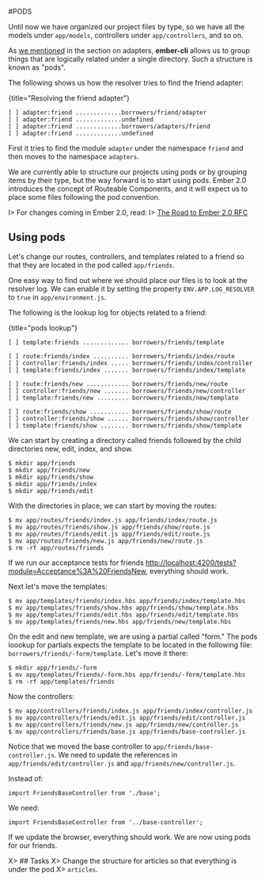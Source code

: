 #PODS

Until now we have organized our project files by type, so we have all the models under
`app/models`, controllers under `app/controllers`, and so on.

As [we mentioned](#pods-adapter) in the section on
adapters, **ember-cli** allows us to group things that are logically
related under a single directory. Such a structure is known as "pods".

The following shows us how the resolver tries to find the friend
adapter:

{title="Resolving the friend adapter"}
~~~~~~~~
[ ] adapter:friend .............borrowers/friend/adapter
[ ] adapter:friend .............undefined
[ ] adapter:friend .............borrowers/adapters/friend
[ ] adapter:friend .............undefined
~~~~~~~~

First it tries to find the module `adapter` under the namespace
`friend` and then moves to the namespace `adapters`.

We are currently able to structure our projects using pods or by
grouping items by their type, but the way forward is to start using
pods. Ember 2.0 introduces the concept of Routeable Components, and it
will expect us to place some files following the pod convention.

I> For changes coming in Ember 2.0, read:
I> [The Road to Ember 2.0 RFC](https://github.com/emberjs/rfcs/pull/15)

## Using pods

Let's change our routes, controllers, and templates related to a
friend so that they are located in the pod called `app/friends`.

One easy way to find out where we should place our files is to look at the
resolver log. We can enable it by setting the property
`ENV.APP.LOG_RESOLVER` to `true` in `app/environment.js`.

The following is the lookup log for objects related to a friend:

{title="pods lookup"}
~~~~~~~~
[ ] template:friends ............. borrowers/friends/template

[ ] route:friends/index .......... borrowers/friends/index/route
[ ] controller:friends/index ..... borrowers/friends/index/controller
[ ] template:friends/index ....... borrowers/friends/index/template

[ ] route:friends/new ............ borrowers/friends/new/route
[ ] controller:friends/new ....... borrowers/friends/new/controller
[ ] template:friends/new ......... borrowers/friends/new/template

[ ] route:friends/show ........... borrowers/friends/show/route
[ ] controller:friends/show ...... borrowers/friends/show/controller
[ ] template:friends/show ........ borrowers/friends/show/template
~~~~~~~~

We can start by creating a directory called friends followed by the child
directories new, edit, index, and show.

~~~~~~~~
$ mkdir app/friends
$ mkdir app/friends/new
$ mkdir app/friends/show
$ mkdir app/friends/index
$ mkdir app/friends/edit
~~~~~~~~

With the directories in place, we can start by moving the routes:

~~~~~~~~
$ mv app/routes/friends/index.js app/friends/index/route.js
$ mv app/routes/friends/show.js app/friends/show/route.js
$ mv app/routes/friends/edit.js app/friends/edit/route.js
$ mv app/routes/friends/new.js app/friends/new/route.js
$ rm -rf app/routes/friends
~~~~~~~~

If we run our acceptance tests for friends
[http://localhost:4200/tests?module=Acceptance%3A%20FriendsNew](http://localhost:4200/tests?module=Acceptance%3A%20FriendsNew),
everything should work.

Next let's move the templates:

~~~~~~~~
$ mv app/templates/friends/index.hbs app/friends/index/template.hbs
$ mv app/templates/friends/show.hbs app/friends/show/template.hbs
$ mv app/templates/friends/edit.hbs app/friends/edit/template.hbs
$ mv app/templates/friends/new.hbs app/friends/new/template.hbs
~~~~~~~~

On the edit and new template, we are using a partial called "form." The
pods loookup for partials expects the template to be located in the
following file: `borrowers/friends/-form/template`. Let's move it there:

~~~~~~~~
$ mkdir app/friends/-form
$ mv app/templates/friends/-form.hbs app/friends/-form/template.hbs
$ rm -rf app/templates/friends
~~~~~~~~

Now the controllers:

~~~~~~~~
$ mv app/controllers/friends/index.js app/friends/index/controller.js
$ mv app/controllers/friends/edit.js app/friends/edit/controller.js
$ mv app/controllers/friends/new.js app/friends/new/controller.js
$ mv app/controllers/friends/base.js app/friends/base-controller.js
~~~~~~~~

Notice that we moved the base controller to
`app/friends/base-controller.js`. We need to update the references in
`app/friends/edit/controller.js` and `app/friends/new/controller.js`.


Instead of:

~~~~~~~~
import FriendsBaseController from './base';
~~~~~~~~

We need:

~~~~~~~~
import FriendsBaseController from '../base-controller';
~~~~~~~~

If we update the browser, everything should work. We are now
using pods for our friends.

X> ## Tasks
X> Change the structure for articles so that everything is under the pod
X> `articles`.
